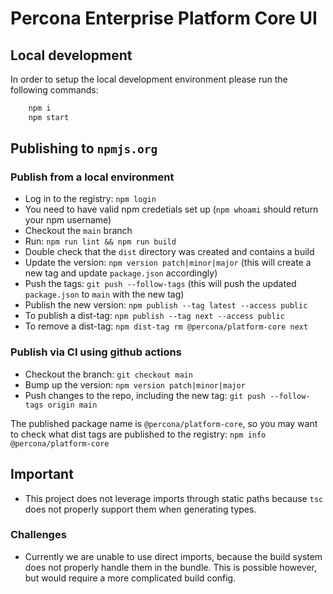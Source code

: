 # Percona Enterprise Platform Core UI

## Local development

In order to setup the local development environment please run the following commands:

```bash
    npm i
    npm start
```

## Publishing to `npmjs.org`

### Publish from a local environment

- Log in to the registry: `npm login`
- You need to have valid npm credetials set up (`npm whoami` should return your npm username)
- Checkout the `main` branch
- Run: `npm run lint && npm run build`
- Double check that the `dist` directory was created and contains a build
- Update the version: `npm version patch|minor|major` (this will create a new tag and update `package.json` accordingly)
- Push the tags: `git push --follow-tags` (this will push the updated `package.json` to `main` with the new tag)
- Publish the new version: `npm publish --tag latest --access public`
- To publish a dist-tag: `npm publish --tag next --access public`
- To remove a dist-tag: `npm dist-tag rm @percona/platform-core next`

### Publish via CI using github actions

- Checkout the branch: `git checkout main`
- Bump up the version: `npm version patch|minor|major`
- Push changes to the repo, including the new tag: `git push --follow-tags origin main`

The published package name is `@percona/platform-core`, so you may want to check what dist tags are published to the registry: `npm info @percona/platform-core`

## Important

- This project does not leverage imports through static paths because `tsc` does not properly support them when generating types.

### Challenges

- Currently we are unable to use direct imports, because the build system does not properly handle them in the bundle. This is possible however, but would require a more complicated build config.
